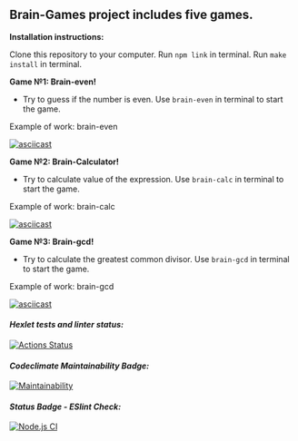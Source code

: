 ## Brain-Games project includes five games.
**Installation instructions:**

Clone this repository to your computer. Run `npm link` in terminal. Run `make install` in terminal.

**Game №1: Brain-even!** 
- Try to guess if the number is even. Use `brain-even` in terminal to start the game.

Example of work: brain-even

[![asciicast](https://asciinema.org/a/L1ve4szT6ljyIyhFPgJuanclZ.svg)](https://asciinema.org/a/L1ve4szT6ljyIyhFPgJuanclZ)

**Game №2: Brain-Calculator!**
- Try to calculate value of the expression. Use `brain-calc` in terminal to start the game.

Example of work: brain-calc

[![asciicast](https://asciinema.org/a/m8lpFrDpKBsh3Wk21mPIpU4th.svg)](https://asciinema.org/a/m8lpFrDpKBsh3Wk21mPIpU4th)

**Game №3: Brain-gcd!**
- Try to calculate the greatest common divisor. Use `brain-gcd` in terminal to start the game.

Example of work: brain-gcd

[![asciicast](https://asciinema.org/a/ykG3WWPt10Er81Dh0yQgMfcnf.svg)](https://asciinema.org/a/ykG3WWPt10Er81Dh0yQgMfcnf)

#### *Hexlet tests and linter status:*
[![Actions Status](https://github.com/Alla-Zyapaeva/frontend-project-lvl1/workflows/hexlet-check/badge.svg)](https://github.com/Alla-Zyapaeva/frontend-project-lvl1/actions)

#### *Codeclimate Maintainability Badge:*
[![Maintainability](https://api.codeclimate.com/v1/badges/a99a88d28ad37a79dbf6/maintainability)](https://codeclimate.com/github/codeclimate/codeclimate/maintainability)

#### *Status Badge - ESlint Check:*
[![Node.js CI](https://github.com/Alla-Zyapaeva/frontend-project-lvl1/actions/workflows/node.js.yml/badge.svg?branch=Node.js-CI-1)](https://github.com/Alla-Zyapaeva/frontend-project-lvl1/actions/workflows/node.js.yml)
